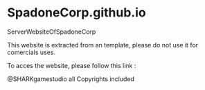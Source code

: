 # SpadoneCorp.github.io
ServerWebsiteOfSpadoneCorp

This website is extracted from an template, please do not use it for comercials uses.

To acces the website, please follow this link : 

@SHARKgamestudio all Copyrights included
